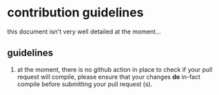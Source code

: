 # contribution guidelines
this document isn't very well detailed at the moment...

## guidelines
1. at the moment, there is no github action in place to check if your pull request will compile,
   please ensure that your changes **do** in-fact compile before submitting your pull request (s).

